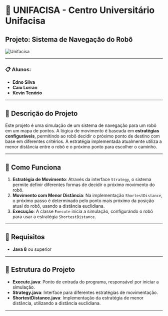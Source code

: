 # 🏫 UNIFACISA - Centro Universitário Unifacisa

## Projeto: Sistema de Navegação do Robô

![Unifacisa](https://www.vestibularesmedicina.com.br/storage/photos/unifacisa-1605220436.jpg)

---

### 📋 Alunos:
- **Edno Silva**
- **Caio Lorran**
- **Kevin Tenório**

---

## 📌 Descrição do Projeto

Este projeto é uma simulação de um sistema de navegação para um robô em um mapa de pontos. A lógica de movimento é baseada em **estratégias configuráveis**, permitindo ao robô decidir o próximo ponto de destino com base em diferentes critérios. A estratégia implementada atualmente utiliza a menor distância entre o robô e o próximo ponto para escolher o caminho.

---

## 🚀 Como Funciona

1. **Estratégia de Movimento**: Através da interface `Strategy`, o sistema permite definir diferentes formas de decidir o próximo movimento do robô.
2. **Movimento com Menor Distância**: Na implementação `ShortestDistance`, o próximo passo é determinado pelo ponto mais próximo da posição atual do robô, usando a distância euclidiana.
3. **Execução**: A classe `Execute` inicia a simulação, configurando o robô para usar a estratégia `ShortestDistance`.

---

## 🔧 Requisitos

- **Java 8** ou superior

---

## 📂 Estrutura do Projeto

- **Execute.java**: Ponto de entrada do programa, responsável por iniciar a simulação.
- **Strategy.java**: Interface para diferentes estratégias de movimentação.
- **ShortestDistance.java**: Implementação da estratégia de menor distância, utilizando a distância euclidiana.

---

